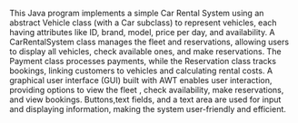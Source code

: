 This Java program implements a simple Car Rental System using 
an abstract Vehicle class (with a Car subclass) to represent
vehicles, each having attributes like ID, brand, model, 
price per day, and availability. A CarRentalSystem class manages
the fleet and reservations, allowing users to display 
all vehicles, check available ones, and make reservations.
The Payment class processes payments, while the Reservation
class tracks bookings, linking customers to vehicles and 
calculating rental costs. A graphical user interface (GUI) 
built with AWT enables user interaction, providing options to view the fleet
, check availability, make reservations, and view bookings. Buttons,text fields,
and a text area are used for input and displaying information, making the system user-friendly and efficient.


